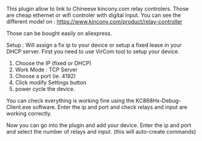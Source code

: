 This plugin allow to link to Chineese kincony.com relay controlers.
Those are cheap ethernet or wifi controler with digital input.
You can see the different model on : https://www.kincony.com/product/relay-controller

Those can be bought easily on aliexpress.

Setup :
Will assign a fix ip to your device or setup a fixed lease in your DHCP server.
First you need to use VirCom tool to setup your device.
1. Choose the IP (fixed or DHCP)
2. Work Mode : TCP Server
3. Choose a port (ie. 4192)
4. Click modify Settings button
5. power cycle the device.

You can check everything is working fine using the KC868Hx-Debug-Client.exe software.
Enter the ip and port and check relays and input are working correctly.

Now you can go into the plugin and add your device.
Enter the ip and port and select the number of relays and input. (this will auto-create commands)
